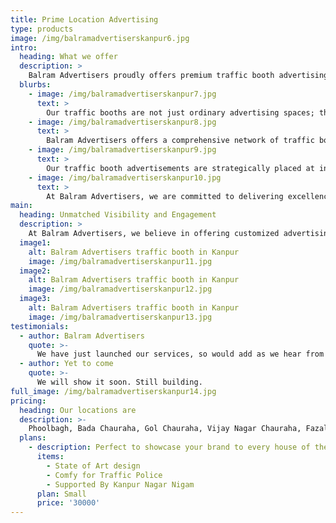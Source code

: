 ```yaml
---
title: Prime Location Advertising
type: products
image: /img/balramadvertiserskanpur6.jpg
intro:
  heading: What we offer
  description: >
    Balram Advertisers proudly offers premium traffic booth advertising spaces at the most sought-after intersections in Kanpur: Bada Chauraha, Gol Chauraha, Rawatpur Tiraha, Phoolbagh Chauraha, Fazalganj Chauraha, and Vijay Nagar Chauraha. These prime locations guarantee high visibility and maximum reach, as they are bustling with activity and seen by thousands of commuters and pedestrians every day. Our strategic placements ensure that your advertisements achieve the best possible exposure in the city.
  blurbs:
    - image: /img/balramadvertiserskanpur7.jpg
      text: >
        Our traffic booths are not just ordinary advertising spaces; they are designed to provide a world-class advertising experience. The Phoolbagh Chauraha booth, for example, is the first of its kind in North India, featuring cutting-edge design and technology that enhances the visibility and impact of your advertisements. This state-of-the-art traffic police booth doubles as a prominent advertising platform, ensuring that your brand stands out in a crowded market.
    - image: /img/balramadvertiserskanpur8.jpg
      text: >
        Balram Advertisers offers a comprehensive network of traffic booth advertising spaces across Kanpur, covering both commercial and residential areas. Whether you’re targeting the busy commercial hubs like Bada Chauraha and Gol Chauraha or the bustling residential zones such as Vijay Nagar Chauraha, we have you covered. Our extensive reach ensures that your message is delivered to a diverse and broad audience, increasing brand awareness and driving customer engagement.
    - image: /img/balramadvertiserskanpur9.jpg
      text: >
        Our traffic booth advertisements are strategically placed at intersections where traffic converges, ensuring prolonged exposure to a captive audience. As vehicles stop at these intersections, drivers and passengers naturally turn their attention to our well-placed advertisements. This high visibility combined with the repetitive nature of daily commutes ensures that your message is reinforced consistently, making a lasting impression on potential customers.
    - image: /img/balramadvertiserskanpur10.jpg
      text: >
        At Balram Advertisers, we are committed to delivering excellence in every aspect of our service. From the quality of our advertising spaces to the professionalism of our team, we strive to exceed client expectations. Our dedication to integrity, creativity, and client satisfaction drives us to continually innovate and improve our offerings. Choose Balram Advertisers for your traffic booth advertising needs and experience the difference that a truly premier advertising agency can make for your brand.
main:
  heading: Unmatched Visibility and Engagement
  description: >
    At Balram Advertisers, we believe in offering customized advertising solutions to meet the unique needs of our clients. Our team works closely with you to understand your brand, target audience, and marketing goals, ensuring that your advertisements are not only visually striking but also strategically effective. From creative design to optimal placement, we provide end-to-end services that maximize your campaign’s impact. Trust Balram Advertisers to deliver tailored solutions that drive results and elevate your brand’s presence in Kanpur’s prime locations.
  image1:
    alt: Balram Advertisers traffic booth in Kanpur
    image: /img/balramadvertiserskanpur11.jpg
  image2:
    alt: Balram Advertisers traffic booth in Kanpur
    image: /img/balramadvertiserskanpur12.jpg
  image3:
    alt: Balram Advertisers traffic booth in Kanpur
    image: /img/balramadvertiserskanpur13.jpg
testimonials:
  - author: Balram Advertisers
    quote: >-
      We have just launched our services, so would add as we hear from our clients.
  - author: Yet to come
    quote: >-
      We will show it soon. Still building.
full_image: /img/balramadvertiserskanpur14.jpg
pricing:
  heading: Our locations are
  description: >-
    Phoolbagh, Bada Chauraha, Gol Chauraha, Vijay Nagar Chauraha, Fazalganj Chauraha and Rawatpur tiraha
  plans:
    - description: Perfect to showcase your brand to every house of the city of Kanpur.
      items:
        - State of Art design
        - Comfy for Traffic Police
        - Supported By Kanpur Nagar Nigam
      plan: Small
      price: '30000'
---
```


